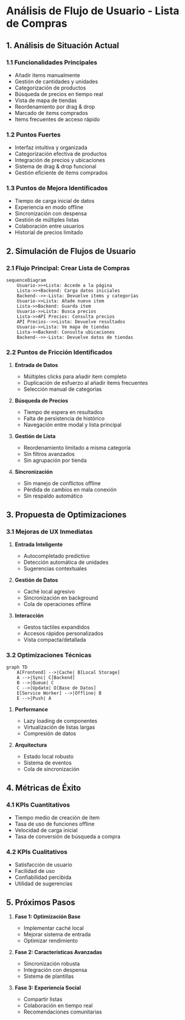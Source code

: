 # Análisis de Flujo de Usuario - Lista de Compras

## 1. Análisis de Situación Actual

### 1.1 Funcionalidades Principales
- Añadir items manualmente
- Gestión de cantidades y unidades
- Categorización de productos
- Búsqueda de precios en tiempo real
- Vista de mapa de tiendas
- Reordenamiento por drag & drop
- Marcado de items comprados
- Items frecuentes de acceso rápido

### 1.2 Puntos Fuertes
- Interfaz intuitiva y organizada
- Categorización efectiva de productos
- Integración de precios y ubicaciones
- Sistema de drag & drop funcional
- Gestión eficiente de items comprados

### 1.3 Puntos de Mejora Identificados
- Tiempo de carga inicial de datos
- Experiencia en modo offline
- Sincronización con despensa
- Gestión de múltiples listas
- Colaboración entre usuarios
- Historial de precios limitado

## 2. Simulación de Flujos de Usuario

### 2.1 Flujo Principal: Crear Lista de Compras
```mermaid
sequenceDiagram
    Usuario->>+Lista: Accede a la página
    Lista->>+Backend: Carga datos iniciales
    Backend-->>-Lista: Devuelve items y categorías
    Usuario->>Lista: Añade nuevo item
    Lista->>Backend: Guarda item
    Usuario->>Lista: Busca precios
    Lista->>API Precios: Consulta precios
    API Precios-->>Lista: Devuelve resultados
    Usuario->>Lista: Ve mapa de tiendas
    Lista->>Backend: Consulta ubicaciones
    Backend-->>-Lista: Devuelve datos de tiendas
```

### 2.2 Puntos de Fricción Identificados
1. **Entrada de Datos**
   - Múltiples clicks para añadir item completo
   - Duplicación de esfuerzo al añadir items frecuentes
   - Selección manual de categorías

2. **Búsqueda de Precios**
   - Tiempo de espera en resultados
   - Falta de persistencia de histórico
   - Navegación entre modal y lista principal

3. **Gestión de Lista**
   - Reordenamiento limitado a misma categoría
   - Sin filtros avanzados
   - Sin agrupación por tienda

4. **Sincronización**
   - Sin manejo de conflictos offline
   - Pérdida de cambios en mala conexión
   - Sin respaldo automático

## 3. Propuesta de Optimizaciones

### 3.1 Mejoras de UX Inmediatas
1. **Entrada Inteligente**
   - Autocompletado predictivo
   - Detección automática de unidades
   - Sugerencias contextuales

2. **Gestión de Datos**
   - Caché local agresivo
   - Sincronización en background
   - Cola de operaciones offline

3. **Interacción**
   - Gestos táctiles expandidos
   - Accesos rápidos personalizados
   - Vista compacta/detallada

### 3.2 Optimizaciones Técnicas
```mermaid
graph TD
    A[Frontend] -->|Cache| B[Local Storage]
    A -->|Sync| C[Backend]
    B -->|Queue| C
    C -->|Update| D[Base de Datos]
    E[Service Worker] -->|Offline| B
    E -->|Push| A
```

1. **Performance**
   - Lazy loading de componentes
   - Virtualización de listas largas
   - Compresión de datos

2. **Arquitectura**
   - Estado local robusto
   - Sistema de eventos
   - Cola de sincronización

## 4. Métricas de Éxito

### 4.1 KPIs Cuantitativos
- Tiempo medio de creación de item
- Tasa de uso de funciones offline
- Velocidad de carga inicial
- Tasa de conversión de búsqueda a compra

### 4.2 KPIs Cualitativos
- Satisfacción de usuario
- Facilidad de uso
- Confiabilidad percibida
- Utilidad de sugerencias

## 5. Próximos Pasos

1. **Fase 1: Optimización Base**
   - Implementar caché local
   - Mejorar sistema de entrada
   - Optimizar rendimiento

2. **Fase 2: Características Avanzadas**
   - Sincronización robusta
   - Integración con despensa
   - Sistema de plantillas

3. **Fase 3: Experiencia Social**
   - Compartir listas
   - Colaboración en tiempo real
   - Recomendaciones comunitarias